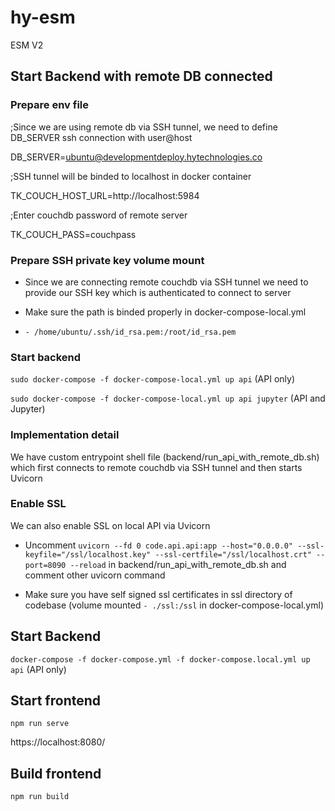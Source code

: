 # hy-esm
ESM V2














## Start Backend with remote DB connected

### Prepare env file
;Since we are using remote db via SSH tunnel, we need to define DB_SERVER ssh connection with user@host

DB_SERVER=ubuntu@developmentdeploy.hytechnologies.co

;SSH tunnel will be binded to localhost in docker container

TK_COUCH_HOST_URL=http://localhost:5984

;Enter couchdb password of remote server

TK_COUCH_PASS=couchpass

### Prepare SSH private key volume mount

- Since we are connecting remote couchdb via SSH tunnel we need to provide our SSH key which is authenticated to connect to server

- Make sure the path is binded properly in docker-compose-local.yml

- ```- /home/ubuntu/.ssh/id_rsa.pem:/root/id_rsa.pem```

### Start backend

```sudo docker-compose -f docker-compose-local.yml up api``` (API only)

```sudo docker-compose -f docker-compose-local.yml up api jupyter``` (API and Jupyter)

### Implementation detail

We have custom entrypoint shell file (backend/run_api_with_remote_db.sh) which first connects to remote couchdb via SSH tunnel and then starts Uvicorn

### Enable SSL

We can also enable SSL on local API via Uvicorn

- Uncomment ```uvicorn --fd 0 code.api.api:app --host="0.0.0.0" --ssl-keyfile="/ssl/localhost.key" --ssl-certfile="/ssl/localhost.crt" --port=8090 --reload``` in backend/run_api_with_remote_db.sh and comment other uvicorn command

- Make sure you have self signed ssl certificates in ssl directory of codebase (volume mounted ```- ./ssl:/ssl``` in docker-compose-local.yml)


## Start Backend

```docker-compose -f docker-compose.yml -f docker-compose.local.yml up api``` (API only)

## Start frontend

```npm run serve```

https://localhost:8080/


## Build frontend

```npm run build```

